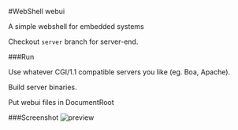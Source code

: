 ﻿#WebShell webui

A simple webshell for embedded systems 

Checkout `server` branch for server-end.

###Run

Use whatever CGI/1.1 compatible servers you like (eg. Boa, Apache).

Build server binaries.

Put webui files in DocumentRoot

###Screenshot
![preview](http://ww1.sinaimg.cn/large/005w9hKsjw1em64j77ep5j318g0p0tcw.jpg)
